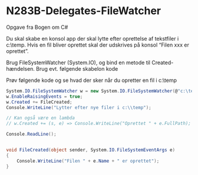# N283B-Delegates-FileWatcher
Opgave fra Bogen om C#

Du skal skabe en konsol app der skal lytte efter oprettelse af tekstfiler i c:\temp. Hvis en fil bliver oprettet skal der udskrives på konsol “Filen xxx er oprettet”.

Brug FileSystemWatcher (System.IO), og bind en metode til Created-hændelsen. Brug evt. følgende skabelon kode

Prøv følgende kode og se hvad der sker når du opretter en fil i c:\temp

```csharp
System.IO.FileSystemWatcher w = new System.IO.FileSystemWatcher(@"c:\temp", "*.txt");    
w.EnableRaisingEvents = true;
w.Created += FileCreated;
Console.WriteLine("Lytter efter nye filer i c:\\temp");

// Kan også være en lambda
// w.Created += (s, e) => Console.WriteLine("Oprettet " + e.FullPath); 

Console.ReadLine();


void FileCreated(object sender, System.IO.FileSystemEventArgs e)
{
    Console.WriteLine("Filen " + e.Name + " er oprettet");
}
```
